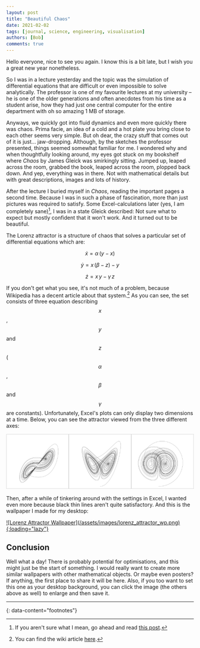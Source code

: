 ```yaml
---
layout: post
title: "Beautiful Chaos"
date: 2021-02-02
tags: [journal, science, engineering, visualisation]
authors: [Bob]
comments: true
---
```


Hello everyone,
nice to see you again.
I know this is a bit late, but I wish you a great new year nonetheless.

So I was in a lecture yesterday and the topic was the simulation of differential equations that are difficult or even impossible to solve analytically.
The professor is one of my favourite lectures at my university – he is one of the older generations and often anecdotes from his time as a student arise, how they had just one central computer for the entire department with oh so amazing 1 MB of storage.

Anyways, we quickly got into fluid dynamics and even more quickly there was chaos.
Prima facie, an idea of a cold and a hot plate you bring close to each other seems very simple.
But oh dear, the crazy stuff that comes out of it is just… jaw-dropping.
Although, by the sketches the professor presented, things seemed somewhat familiar for me.
I wondered why and when thoughtfully looking around, my eyes got stuck on my bookshelf where *Chaos* by James Gleick was smirkingly sitting.
Jumped up, leaped across the room, grabbed the book, leaped across the room, plopped back down.
And yep, everything was in there.
Not with mathematical details but with great descriptions, images and lots of history.

After the lecture I buried myself in *Chaos*, reading the important pages a second time.
Because I was in such a phase of fascination, more than just pictures was required to satisfy.
Some Excel-calculations later (yes, I am completely sane)[^excel], I was in a state Gleick described:
Not sure what to expect but mostly confident that it won't work.
And it turned out to be beautiful.

The Lorenz attractor is a structure of chaos that solves a particular set of differential equations which are:

$$\dot{x} = \alpha\, (y - x)$$

$$\dot{y} = x\, (\beta - z) - y$$

$$\dot{z} = x\, y - \gamma\, z$$

If you don't get what you see, it's not much of a problem, because Wikipedia has a decent article about that system.[^wiki]
As you can see, the set consists of three equation describing $$x$$, $$y$$ and $$z$$ ($$\alpha$$, $$\beta$$ and $$\gamma$$ are constants).
Unfortunately, Excel's plots can only display two dimensions at a time.
Below, you can see the attractor viewed from the three different axes:

<p style="display:flex">
<a href="/assets/images/lorenz+z.svg" target="_blank" style="flex:30%;width:30%"><img src="/assets/images/lorenz+z.svg" loading="lazy"></a>
<a href="/assets/images/lorenz+y.svg" target="_blank" style="flex:30%;width:30%"><img src="/assets/images/lorenz+y.svg" loading="lazy"></a>
<a href="/assets/images/lorenz+x.svg" target="_blank" style="flex:30%;width:30%"><img src="/assets/images/lorenz+x.svg" loading="lazy"></a>
</p>

Then, after a while of tinkering around with the settings in Excel, I wanted even more because black thin lines aren't quite satisfactory. And this is the wallpaper I made for my desktop:

<a href="/assets/images/lorenz_attractor_wp.png" target="_blank">
![Lorenz Attractor Wallpaper](/assets/images/lorenz_attractor_wp.png){:loading="lazy"}
</a>

## Conclusion
Well what a day!
There is probably potential for optimisations, and this might just be the start of something.
I would really want to create more similar wallpapers with other mathematical objects.
Or maybe even posters?
If anything, the first place to share it will be here.
Also, if you too want to set this one as your desktop background, you can click the image (the others above as well) to enlarge and then save it.

---
{: data-content="footnotes"}

[^excel]: If you aren't sure what I mean, go ahead and read [this post](../excel-equivalent-stress).

[^wiki]: You can find the wiki article [here](https://en.wikipedia.org/wiki/Lorenz_system).
